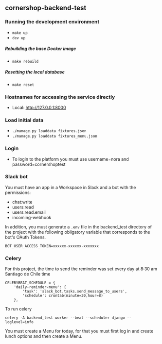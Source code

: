## cornershop-backend-test

### Running the development environment

* `make up`
* `dev up`

##### Rebuilding the base Docker image

* `make rebuild`

##### Resetting the local database

* `make reset`

### Hostnames for accessing the service directly

* Local: http://127.0.0.1:8000

### Load initial data
* `./manage.py loaddata fixtures.json`
* `./manage.py loaddata fixtures_menu.json`
### Login
* To login to the platform you must use username=nora and password=cornershoptest
### Slack bot
You must have an app in a Workspace in Slack and a bot with the permissions:
* chat:write
* users:read
* users:read.email
* incoming-webhook

In addition, you must generate a `.env` file in the backend_test directory of the project with the following obligatory variable that corresponds to the bot's OAuth Tokens.

```
BOT_USER_ACCESS_TOKEN=xxxxxx-xxxxxx-xxxxxxx
```
### Celery

For this project, the time to send the reminder was set every day at 8:30 am Santiago de Chile time
```
CELERYBEAT_SCHEDULE = {
    'daily-reminder-menu': {
        'task': 'slack_bot.tasks.send_message_to_users',
        'schedule': crontab(minute=30,hour=8)
    },
```

To run celery
```
celery -A backend_test worker --beat --scheduler django --loglevel=info
```

You must create a Menu for today, for that you must first log in and create lunch options and then create a Menu.
